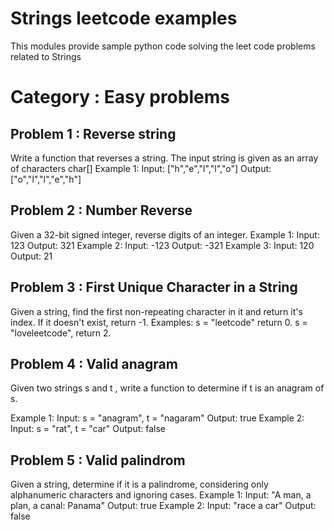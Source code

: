 # Strings leetcode examples

This modules provide sample python code solving the leet code problems related to Strings

# Category : Easy problems

## Problem 1 : Reverse string

Write a function that reverses a string. The input string is given as an array of characters char[]
Example 1: Input: ["h","e","l","l","o"]
Output: ["o","l","l","e","h"]

## Problem 2 : Number Reverse

Given a 32-bit signed integer, reverse digits of an integer.
Example 1: Input: 123 Output: 321
Example 2: Input: -123 Output: -321
Example 3: Input: 120 Output: 21

## Problem 3 : First Unique Character in a String

Given a string, find the first non-repeating character in it and return it's index. If it doesn't exist, return -1.
Examples: s = "leetcode" return 0.
s = "loveleetcode", return 2.


## Problem 4 : Valid anagram

Given two strings s and t , write a function to determine if t is an anagram of s.

Example 1: Input: s = "anagram", t = "nagaram" Output: true 
Example 2: Input: s = "rat", t = "car" Output: false

## Problem 5 : Valid palindrom

Given a string, determine if it is a palindrome, considering only alphanumeric characters and ignoring cases.
Example 1: Input: "A man, a plan, a canal: Panama" Output: true
Example 2: Input: "race a car" Output: false